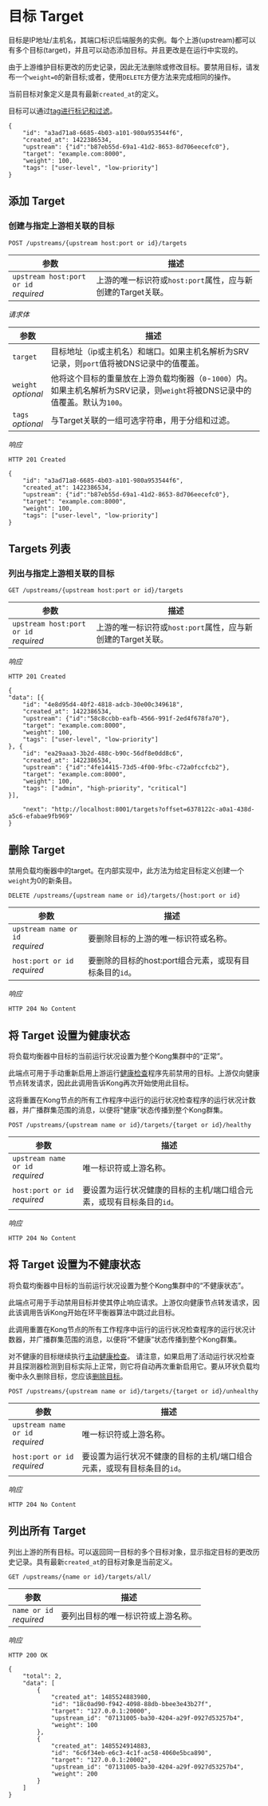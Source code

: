# 目标 Target

目标是IP地址/主机名，其端口标识后端服务的实例。每个上游(upstream)都可以有多个目标(target)，并且可以动态添加目标。并且更改是在运行中实现的。

由于上游维护目标更改的历史记录，因此无法删除或修改目标。要禁用目标，请发布一个`weight=0`的新目标;或者，使用`DELETE`方便方法来完成相同的操作。

当前目标对象定义是具有最新`created_at`的定义。

目标可以通过[tag进行标记和过滤](https://docs.konghq.com/1.1.x/admin-api/#tags)。

```
{
    "id": "a3ad71a8-6685-4b03-a101-980a953544f6",
    "created_at": 1422386534,
    "upstream": {"id":"b87eb55d-69a1-41d2-8653-8d706eecefc0"},
    "target": "example.com:8000",
    "weight": 100,
    "tags": ["user-level", "low-priority"]
}
```

## 添加 Target

### 创建与指定上游相关联的目标

```
POST /upstreams/{upstream host:port or id}/targets
```

| 参数 | 描述 |
| ---- | ---- |
| `upstream host:port or id` <br> *required* | 上游的唯一标识符或`host:port`属性，应与新创建的Target关联。 |

*请求体*

| 参数 | 描述 |
| ---- | ---- |
| `target` | 目标地址（ip或主机名）和端口。如果主机名解析为SRV记录，则`port`值将被DNS记录中的值覆盖。|
| `weight`<br>*optional* | 他将这个目标的重量放在上游负载均衡器（`0`-`1000`）内。如果主机名解析为SRV记录，则`weight`将被DNS记录中的值覆盖。默认为`100`。|
| `tags`<br>*optional* | 与Target关联的一组可选字符串，用于分组和过滤。 |

*响应*

```
HTTP 201 Created
```
```
{
    "id": "a3ad71a8-6685-4b03-a101-980a953544f6",
    "created_at": 1422386534,
    "upstream": {"id":"b87eb55d-69a1-41d2-8653-8d706eecefc0"},
    "target": "example.com:8000",
    "weight": 100,
    "tags": ["user-level", "low-priority"]
}
```

## Targets 列表

### 列出与指定上游相关联的目标

```
GET /upstreams/{upstream host:port or id}/targets
```

| 参数 | 描述 |
| ---- | ---- |
| `upstream host:port or id` <br> *required* | 上游的唯一标识符或`host:port`属性，应与新创建的Target关联。 |

*响应*

```
HTTP 201 Created
```
```
{
"data": [{
    "id": "4e8d95d4-40f2-4818-adcb-30e00c349618",
    "created_at": 1422386534,
    "upstream": {"id":"58c8ccbb-eafb-4566-991f-2ed4f678fa70"},
    "target": "example.com:8000",
    "weight": 100,
    "tags": ["user-level", "low-priority"]
}, {
    "id": "ea29aaa3-3b2d-488c-b90c-56df8e0dd8c6",
    "created_at": 1422386534,
    "upstream": {"id":"4fe14415-73d5-4f00-9fbc-c72a0fccfcb2"},
    "target": "example.com:8000",
    "weight": 100,
    "tags": ["admin", "high-priority", "critical"]
}],

    "next": "http://localhost:8001/targets?offset=6378122c-a0a1-438d-a5c6-efabae9fb969"
}
```


## 删除 Target

禁用负载均衡器中的target。在内部实现中，此方法为给定目标定义创建一个`weight`为0的新条目。
```
DELETE /upstreams/{upstream name or id}/targets/{host:port or id}
```

| 参数 | 描述 |
| ---- | ---- |
| `upstream name or id`<br> *required*  | 要删除目标的上游的唯一标识符或名称。 |
| `host:port or id` <br> *required* | 要删除的目标的host:port组合元素，或现有目标条目的`id`。 |

*响应*

```
HTTP 204 No Content
```

## 将 Target 设置为健康状态

将负载均衡器中目标的当前运行状况设置为整个Kong集群中的“正常”。

此端点可用于手动重新启用上游运行[健康检查](https://docs.konghq.com/1.1.x/health-checks-circuit-breakers)程序先前禁用的目标。上游仅向健康节点转发请求，因此此调用告诉Kong再次开始使用此目标。

这将重置在Kong节点的所有工作程序中运行的运行状况检查程序的运行状况计数器，并广播群集范围的消息，以便将“健康”状态传播到整个Kong群集。

```
POST /upstreams/{upstream name or id}/targets/{target or id}/healthy
```

| 参数 | 描述 |
| ---- | ---- |
| `upstream name or id`<br> *required*  | 唯一标识符或上游名称。 |
| `host:port or id` <br> *required* | 要设置为运行状况健康的目标的主机/端口组合元素，或现有目标条目的`id`。 |

*响应*

```
HTTP 204 No Content
```


## 将 Target 设置为不健康状态

将负载均衡器中目标的当前运行状况设置为整个Kong集群中的“不健康状态”。

此端点可用于手动禁用目标并使其停止响应请求。上游仅向健康节点转发请求，因此该调用告诉Kong开始在环平衡器算法中跳过此目标。

此调用重置在Kong节点的所有工作程序中运行的运行状况检查程序的运行状况计数器，并广播群集范围的消息，以便将“不健康”状态传播到整个Kong群集。

对不健康的目标继续执行[主动健康检查](https://docs.konghq.com/1.1.x/health-checks-circuit-breakers/#active-health-checks)。
请注意，如果启用了活动运行状况检查并且探测器检测到目标实际上正常，则它将自动再次重新启用它。要从环状负载均衡中永久删除目标，您应该[删除目标](https://docs.konghq.com/1.1.x/admin-api/#delete-target)。

```
POST /upstreams/{upstream name or id}/targets/{target or id}/unhealthy
```

| 参数 | 描述 |
| ---- | ---- |
| `upstream name or id`<br> *required*  | 唯一标识符或上游名称。 |
| `host:port or id` <br> *required* | 要设置为运行状况不健康的目标的主机/端口组合元素，或现有目标条目的`id`。 |

*响应*

```
HTTP 204 No Content
```

## 列出所有 Target

列出上游的所有目标。可以返回同一目标的多个目标对象，显示指定目标的更改历史记录。具有最新`created_at`的目标对象是当前定义。

```
GET /upstreams/{name or id}/targets/all/
```

| 参数 | 描述 |
| ---- | ---- |
| `name or id`<br> *required*  | 要列出目标的唯一标识符或上游名称。 |

*响应*

```
HTTP 200 OK
```

```
{
    "total": 2,
    "data": [
        {
            "created_at": 1485524883980,
            "id": "18c0ad90-f942-4098-88db-bbee3e43b27f",
            "target": "127.0.0.1:20000",
            "upstream_id": "07131005-ba30-4204-a29f-0927d53257b4",
            "weight": 100
        },
        {
            "created_at": 1485524914883,
            "id": "6c6f34eb-e6c3-4c1f-ac58-4060e5bca890",
            "target": "127.0.0.1:20002",
            "upstream_id": "07131005-ba30-4204-a29f-0927d53257b4",
            "weight": 200
        }
    ]
}
```



















